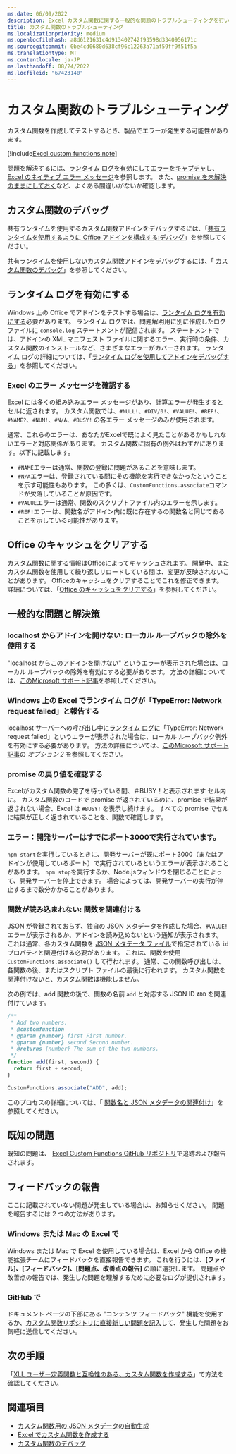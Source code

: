 ```yaml
---
ms.date: 06/09/2022
description: Excel カスタム関数に関する一般的な問題のトラブルシューティングを行います。
title: カスタム関数のトラブルシューティング
ms.localizationpriority: medium
ms.openlocfilehash: a8d6121631c4d913402742f93598d3340956171c
ms.sourcegitcommit: 0be4cd0680d638cf96c12263a71af59ff9f51f5a
ms.translationtype: MT
ms.contentlocale: ja-JP
ms.lasthandoff: 08/24/2022
ms.locfileid: "67423140"
---
```

# <a name="troubleshoot-custom-functions"></a>カスタム関数のトラブルシューティング

カスタム関数を作成してテストするとき、製品でエラーが発生する可能性があります。

[!include[Excel custom functions note](../includes/excel-custom-functions-note.md)]

問題を解決するには、[ランタイム ログを有効にしてエラーをキャプチャ](#enable-runtime-logging)し、[Excel のネイティブ エラー メッセージ](#check-for-excel-error-messages)を参照します。 また、[promise を未解決のままにしておく](#ensure-promises-return)など、よくある間違いがないか確認します。

## <a name="debugging-custom-functions"></a>カスタム関数のデバッグ

共有ランタイムを使用するカスタム関数アドインをデバッグするには、「[共有ランタイム](../testing/runtimes.md#shared-runtime)[を使用するように Office アドインを構成する:デバッグ](../develop/configure-your-add-in-to-use-a-shared-runtime.md#debug)」を参照してください。

共有ランタイムを使用しないカスタム関数アドインをデバッグするには、「 [カスタム関数のデバッグ](custom-functions-debugging.md)」を参照してください。

## <a name="enable-runtime-logging"></a>ランタイム ログを有効にする

Windows 上の Office でアドインをテストする場合は、[ランタイム ログを有効にする](../testing/runtime-logging.md)必要があります。 ランタイム ログでは、問題解明用に別に作成したログ ファイルに `console.log` ステートメントが配信されます。 ステートメントでは、アドインの XML マニフェスト ファイルに関するエラー、実行時の条件、カスタム関数のインストールなど、さまざまなエラーがカバーされます。 ランタイム ログの詳細については、「[ランタイム ログを使用してアドインをデバッグする](../testing/runtime-logging.md)」を参照してください。

### <a name="check-for-excel-error-messages"></a>Excel のエラー メッセージを確認する

Excel には多くの組み込みエラー メッセージがあり、計算エラーが発生するとセルに返されます。 カスタム関数では、`#NULL!`、`#DIV/0!`、`#VALUE!`、`#REF!`、`#NAME?`、`#NUM!`、`#N/A`、`#BUSY!` の各エラー メッセージのみが使用されます。

通常、これらのエラーは、あなたがExcelで既によく見たことがあるかもしれないエラーと対応関係があります。 カスタム関数に固有の例外はわずかにあります。以下に記載します。

- `#NAME`エラーは通常、関数の登録に問題があることを意味します。
- `#N/A`エラーは、登録されている間にその機能を実行できなかったということを示す可能性もあります。 この多くは、`CustomFunctions.associate`コマンドが欠落していることが原因です。
- `#VALUE`エラーは通常、関数のスクリプトファイル内のエラーを示します。
- `#REF!`エラーは、関数名がアドイン内に既に存在するの関数名と同じであることを示している可能性があります。

## <a name="clear-the-office-cache"></a>Office のキャッシュをクリアする

カスタム関数に関する情報はOfficeによってキャッシュされます。 開発中、またカスタム関数を使用して繰り返しリロードしている間は、変更が反映されないことがあります。 Officeのキャッシュをクリアすることでこれを修正できます。 詳細については、「[Office のキャッシュをクリアする](../testing/clear-cache.md)」を参照してください。

## <a name="common-problems-and-solutions"></a>一般的な問題と解決策

### <a name="cant-open-add-in-from-localhost-use-a-local-loopback-exemption"></a>localhost からアドインを開けない: ローカル ループバックの除外を使用する

"localhost からこのアドインを開けない" というエラーが表示された場合は、ローカル ループバックの除外を有効にする必要があります。 方法の詳細については、[このMicrosoft サポート記事](/office/troubleshoot/office-suite-issues/cannot-open-add-in-from-localhost)を参照してください。

### <a name="runtime-logging-reports-typeerror-network-request-failed-on-excel-on-windows"></a>Windows 上の Excel でランタイム ログが「TypeError: Network request failed」と報告する

localhost サーバーへの呼び出し中に[ランタイム ログ](custom-functions-troubleshooting.md#enable-runtime-logging)に「TypeError: Network request failed」というエラーが表示された場合は、ローカル ループバック例外を有効にする必要があります。 方法の詳細については、[このMicrosoft サポート記事](/office/troubleshoot/office-suite-issues/cannot-open-add-in-from-localhost)の *オプション 2* を参照してください。

### <a name="ensure-promises-return"></a>promise の戻り値を確認する

Excelがカスタム関数の完了を待っている間、＃BUSY！と表示されます セル内に。 カスタム関数のコードで promise が返されているのに、promise で結果が返されない場合、Excel は `#BUSY!` を表示し続けます。 すべての promise でセルに結果が正しく返されていることを、関数で確認します。

### <a name="error-the-dev-server-is-already-running-on-port-3000"></a>エラー：開発サーバーはすでにポート3000で実行されています。

`npm start`を実行しているときに、開発サーバーが既にポート3000（またはアドインが使用しているポート）で実行されているというエラーが表示されることがあります。 `npm stop`を実行するか、Node.jsウィンドウを閉じることによって、開発サーバーを停止できます。 場合によっては、開発サーバーの実行が停止するまで数分かかることがあります。

### <a name="my-functions-wont-load-associate-functions"></a>関数が読み込まれない: 関数を関連付ける

JSON が登録されておらず、独自の JSON メタデータを作成した場合、`#VALUE!` エラーが表示されるか、アドインを読み込めないという通知が表示されます。 これは通常、各カスタム関数を [JSON メタデータ ファイル](custom-functions-json.md)で指定されている `id` プロパティと関連付ける必要があります。 これは、関数を使用 `CustomFunctions.associate()` して行われます。 通常、この関数呼び出しは、各関数の後、またはスクリプト ファイルの最後に行われます。 カスタム関数を関連付けないと、カスタム関数は機能しません。

次の例では、add 関数の後で、関数の名前 `add` と対応する JSON ID `ADD` を関連付けています。

```js
/**
 * Add two numbers.
 * @customfunction
 * @param {number} first First number.
 * @param {number} second Second number.
 * @returns {number} The sum of the two numbers.
 */
function add(first, second) {
  return first + second;
}

CustomFunctions.associate("ADD", add);
```

このプロセスの詳細については、「 [関数名と JSON メタデータの関連付け](../excel/custom-functions-json.md#associating-function-names-with-json-metadata)」を参照してください。

## <a name="known-issues"></a>既知の問題

既知の問題は、 [Excel Custom Functions GitHub リポジトリ](https://github.com/OfficeDev/Excel-Custom-Functions/issues)で追跡および報告されます。

## <a name="reporting-feedback"></a>フィードバックの報告

ここに記載されていない問題が発生している場合は、お知らせください。 問題を報告するには 2 つの方法があります。

### <a name="in-excel-on-windows-or-mac"></a>Windows または Mac の Excel で

Windows または Mac で Excel を使用している場合は、Excel から Office の機能拡張チームにフィードバックを直接報告できます。 これを行うには、**[ファイル]、[フィードバック]、[問題点、改善点の報告]** の順に選択します。 問題点や改善点の報告では、発生した問題を理解するために必要なログが提供されます。

### <a name="in-github"></a>GitHub で

ドキュメント ページの下部にある "コンテンツ フィードバック" 機能を使用するか、[カスタム関数リポジトリに直接新しい問題を記入](https://github.com/OfficeDev/Excel-Custom-Functions/issues)して、発生した問題をお気軽に送信してください。

## <a name="next-steps"></a>次の手順

「[XLL ユーザー定義関数と互換性のある、カスタム関数を作成する](make-custom-functions-compatible-with-xll-udf.md)」で方法を確認してください。

## <a name="see-also"></a>関連項目

- [カスタム関数用の JSON メタデータの自動生成](custom-functions-json-autogeneration.md)
- [Excel でカスタム関数を作成する](custom-functions-overview.md)
- [カスタム関数のデバッグ](custom-functions-debugging.md)